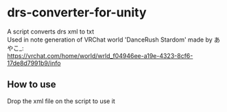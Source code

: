 # drs-converter-for-unity
A script converts drs xml to txt  
Used in note generation of VRChat world 'DanceRush Stardom' made by あやこ_:  
https://vrchat.com/home/world/wrld_f04946ee-a19e-4323-8cf6-17de8d7991b9/info

## How to use
Drop the xml file on the script to use it
